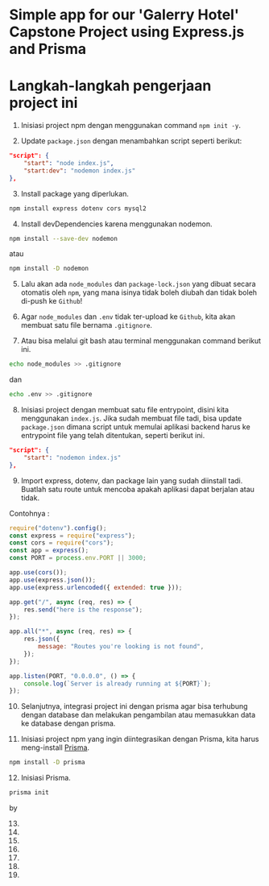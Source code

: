 # Simple app for our 'Galerry Hotel' Capstone Project using Express.js and Prisma

# Langkah-langkah pengerjaan project ini

1. Inisiasi project npm dengan menggunakan command `npm init -y`.

2. Update `package.json` dengan menambahkan script seperti berikut:

```json
"script": {
    "start": "node index.js",
    "start:dev": "nodemon index.js"
},
```

3. Install package yang diperlukan.

```bash
npm install express dotenv cors mysql2
```

4. Install devDependencies karena menggunakan nodemon.

```bash
npm install --save-dev nodemon
```
atau
```bash
npm install -D nodemon
```

5. Lalu akan ada `node_modules` dan `package-lock.json` yang dibuat secara otomatis oleh `npm`, yang mana isinya tidak boleh diubah dan tidak boleh di-push ke `Github`!

6. Agar `node_modules` dan `.env` tidak ter-upload ke `Github`, kita akan membuat satu file bernama `.gitignore`.

7. Atau bisa melalui git bash atau terminal menggunakan command berikut ini.

```bash
echo node_modules >> .gitignore
```
dan
```bash
echo .env >> .gitignore
```

8. Inisiasi project dengan membuat satu file entrypoint, disini kita menggunakan `index.js`. Jika sudah membuat file tadi, bisa update `package.json` dimana script untuk memulai aplikasi backend harus ke entrypoint file yang telah ditentukan, seperti berikut ini.

```json
"script": {
    "start": "nodemon index.js"
},
```

9. Import express, dotenv, dan package lain yang sudah diinstall tadi. Buatlah satu route untuk mencoba apakah aplikasi dapat berjalan atau tidak.

Contohnya :
```js
require("dotenv").config();
const express = require("express");
const cors = require("cors");
const app = express();
const PORT = process.env.PORT || 3000;

app.use(cors());
app.use(express.json());
app.use(express.urlencoded({ extended: true }));

app.get("/", async (req, res) => {
	res.send("here is the response");
});

app.all("*", async (req, res) => {
	res.json({
		message: "Routes you're looking is not found",
	});
});

app.listen(PORT, "0.0.0.0", () => {
	console.log(`Server is already running at ${PORT}`);
});
```

10. Selanjutnya, integrasi project ini dengan prisma agar bisa terhubung dengan database dan melakukan pengambilan atau memasukkan data ke database dengan prisma.

11. Inisiasi project npm yang ingin diintegrasikan dengan Prisma, kita harus meng-install [Prisma](https://prisma.io).

```bash
npm install -D prisma
```

12. Inisiasi Prisma.

```bash
prisma init
```
by 

13. 
14.
15.
16.
17.
18.
19. 